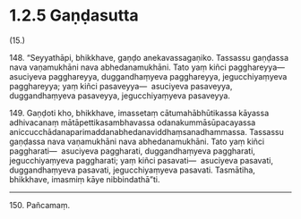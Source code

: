 # 1.2.5 Gaṇḍasutta

(15.)

148\. “Seyyathāpi, bhikkhave, gaṇḍo anekavassagaṇiko. Tassassu gaṇḍassa nava vaṇamukhāni nava abhedanamukhāni. Tato yaṃ kiñci pagghareyya—  asuciyeva pagghareyya, duggandhaṃyeva pagghareyya, jegucchiyaṃyeva pagghareyya; yaṃ kiñci pasaveyya—  asuciyeva pasaveyya, duggandhaṃyeva pasaveyya, jegucchiyaṃyeva pasaveyya.

149\. Gaṇḍoti kho, bhikkhave, imassetaṃ cātumahābhūtikassa kāyassa adhivacanaṃ mātāpettikasambhavassa odanakummāsūpacayassa aniccucchādanaparimaddanabhedanaviddhaṃsanadhammassa. Tassassu gaṇḍassa nava vaṇamukhāni nava abhedanamukhāni. Tato yaṃ kiñci paggharati—  asuciyeva paggharati, duggandhaṃyeva paggharati, jegucchiyaṃyeva paggharati; yaṃ kiñci pasavati—  asuciyeva pasavati, duggandhaṃyeva pasavati, jegucchiyaṃyeva pasavati. Tasmātiha, bhikkhave, imasmiṃ kāye nibbindathā”ti.

---

150\. Pañcamaṃ.
